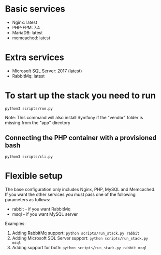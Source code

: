 # Basic services
* Nginx: latest
* PHP-FPM: 7.4
* MariaDB: latest
* memcached: latest

# Extra services
* Microsoft SQL Server: 2017 (latest)
* RabbitMq: latest

# To start up the stack you need to run
`python3 scripts/run.py`

Note: This command will also install Symfony if the "vendor" folder is missing from the "app" directory

## Connecting the PHP container with a provisioned bash
`python3 scripts/cli.py`

# Flexible setup
The base configuration only includes Nginx, PHP, MySQL and Memcached. If you want the other services you must pass one of
the following parameters as follows:
* rabbit - if you want RabbitMq
* msql - if you want MySQL server

Examples:
1. Adding RabbitMq support: `python scripts/run_stack.py rabbit`
2. Adding Microsoft SQL Server support: `python scripts/run_stack.py msql`
3. Adding support for both: `python scripts/run_stack.py rabbit msql`

